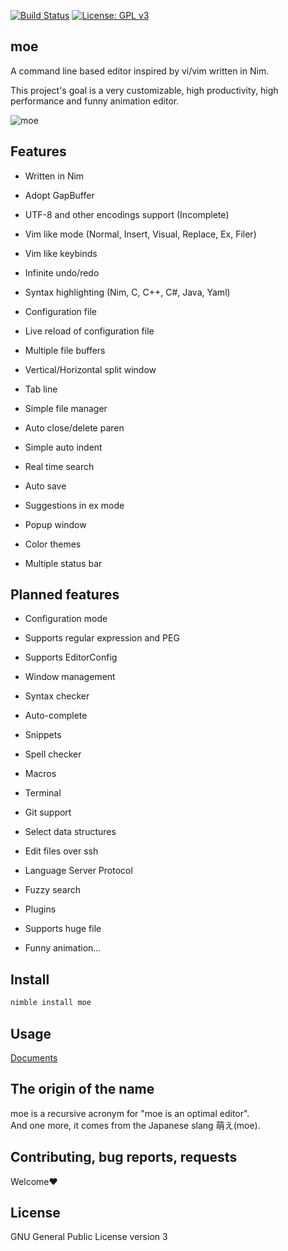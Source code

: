 [![Build Status](https://travis-ci.org/fox0430/moe.svg?branch=master)](https://travis-ci.org/fox0430/moe)
[![License: GPL v3](https://img.shields.io/badge/License-GPLv3-blue.svg)](https://www.gnu.org/licenses/gpl-3.0)

## moe

A command line based editor inspired by vi/vim written in Nim.
 
This project's goal is a very customizable, high productivity, high performance and funny animation editor.

![moe](https://user-images.githubusercontent.com/15966436/75631364-9cafa400-5c35-11ea-827d-21d72b2b36b1.png)

## Features

- Written in Nim

- Adopt GapBuffer

- UTF-8 and other encodings support (Incomplete)

- Vim like mode (Normal, Insert, Visual, Replace, Ex, Filer)

- Vim like keybinds

- Infinite undo/redo

- Syntax highlighting (Nim, C, C++, C#, Java, Yaml)

- Configuration file

- Live reload of configuration file

- Multiple file buffers

- Vertical/Horizontal split window

- Tab line

- Simple file manager

- Auto close/delete paren

- Simple auto indent

- Real time search

- Auto save

- Suggestions in ex mode

- Popup window

- Color themes

- Multiple status bar

## Planned features

- Configuration mode

- Supports regular expression and PEG

- Supports EditorConfig

- Window management

- Syntax checker

- Auto-complete

- Snippets

- Spell checker

- Macros

- Terminal

- Git support

- Select data structures

- Edit files over ssh

- Language Server Protocol

- Fuzzy search

- Plugins

- Supports huge file

- Funny animation...

## Install

```sh
nimble install moe
```

## Usage
[Documents](https://github.com/fox0430/moe/blob/develop/documents/index.md)

## The origin of the name
moe is a recursive acronym for "moe is an optimal editor".    
And one more, it comes from the Japanese slang 萌え(moe).

## Contributing, bug reports, requests
Welcome❤

## License

GNU General Public License version 3
